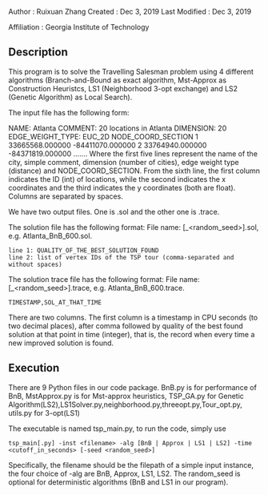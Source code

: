 ﻿Author          : Ruixuan Zhang
Created         : Dec 3, 2019
Last Modified   : Dec 3, 2019

Affiliation          : Georgia Institute of Technology


Description
-------------

This program is to solve the Travelling Salesman problem using 4 different algorithms (Branch-and-Bound as exact algorithm, Mst-Approx as Construction Heuristcs, LS1 (Neighborhood 3-opt exchange) and LS2 (Genetic Algorithm) as Local Search).


The input file has the following form:

NAME: Atlanta 
COMMENT: 20 locations in Atlanta
DIMENSION: 20 
EDGE_WEIGHT_TYPE: EUC_2D 
NODE_COORD_SECTION 
1 33665568.000000 -84411070.000000 
2 33764940.000000 -84371819.000000 
.......
Where the first five lines represent the name of the city, simple comment, dimension (number of cities), edge weight type (distance) and NODE_COORD_SECTION.
From the sixth line, the first column indicates the ID (int) of locations, while the second indicates the x coordinates and the third indicates the y coordinates (both are float). Columns are separated by spaces.


We have two output files. One is .sol and the other one is .trace.

The solution file has the following format:
File name: <instance>_<method>_<cutoff>[_<random_seed>].sol, e.g. Atlanta_BnB_600.sol. 

	line 1: QUALITY_OF_THE_BEST_SOLUTION_FOUND
	line 2: list of vertex IDs of the TSP tour (comma-separated and without spaces)

The solution trace file has the following format:
File name: <instance>_<method>_<cutoff>[_<random_seed>].trace, e.g. Atlanta_BnB_600.trace. 

	TIMESTAMP,SOL_AT_THAT_TIME

There are two columns. The first column is a timestamp in CPU seconds (to two decimal places), after comma followed by quality of the best found solution at that point in time (integer), that is, the record when every time a new improved solution is found. 



Execution
-----------

There are 9 Python files in our code package.
BnB.py is for performance of BnB, MstApprox.py is for Mst-approx heuristics, TSP_GA.py for Genetic Algorithm(LS2),LS1Solver.py,neighborhood.py,threeopt.py,Tour_opt.py, utils.py for 3-opt(LS1)

The executable is named tsp_main.py, to run the code, simply use

    tsp_main[.py] -inst <filename> -alg [BnB | Approx | LS1 | LS2] -time <cutoff_in_seconds> [-seed <random_seed>]

Specifically, the filename should be the filepath of a simple input instance, the four choice of -alg are BnB, Approx, LS1, LS2. The random_seed is optional for deterministic algorithms (BnB and LS1 in our program).

    



